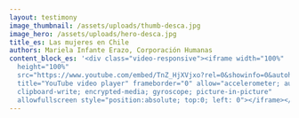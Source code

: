 ```yaml
---
layout: testimony
image_thumbnail: /assets/uploads/thumb-desca.jpg
image_hero: /assets/uploads/hero-desca.jpg
title_es: Las mujeres en Chile
authors: Mariela Infante Erazo, Corporación Humanas
content_block_es: '<div class="video-responsive"><iframe width="100%"
  height="100%"
  src="https://www.youtube.com/embed/TnZ_HjXVjxo?rel=0&showinfo=0&autohide=1&modestbranding=1"
  title="YouTube video player" frameborder="0" allow="accelerometer; autoplay;
  clipboard-write; encrypted-media; gyroscope; picture-in-picture"
  allowfullscreen style="position:absolute; top:0; left: 0"></iframe></div>'
---
```

